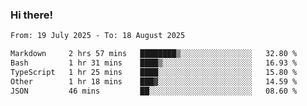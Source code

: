 ### Hi there!

<!--START_SECTION:waka-->

```txt
From: 19 July 2025 - To: 18 August 2025

Markdown     2 hrs 57 mins   ████████▒░░░░░░░░░░░░░░░░   32.80 %
Bash         1 hr 31 mins    ████▒░░░░░░░░░░░░░░░░░░░░   16.93 %
TypeScript   1 hr 25 mins    ████░░░░░░░░░░░░░░░░░░░░░   15.80 %
Other        1 hr 18 mins    ███▓░░░░░░░░░░░░░░░░░░░░░   14.59 %
JSON         46 mins         ██░░░░░░░░░░░░░░░░░░░░░░░   08.60 %
```

<!--END_SECTION:waka-->
